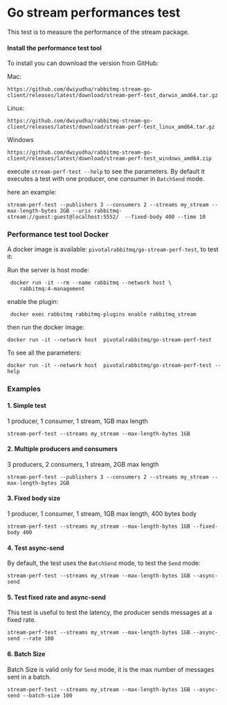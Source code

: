 Go stream performances test
===

This test is to measure the performance of the stream package.

#### Install the performance test tool
To install you can download the version from GitHub:

Mac:
```
https://github.com/dwiyudha/rabbitmq-stream-go-client/releases/latest/download/stream-perf-test_darwin_amd64.tar.gz
```

Linux:
```
https://github.com/dwiyudha/rabbitmq-stream-go-client/releases/latest/download/stream-perf-test_linux_amd64.tar.gz
```

Windows
```
https://github.com/dwiyudha/rabbitmq-stream-go-client/releases/latest/download/stream-perf-test_windows_amd64.zip
```

execute `stream-perf-test --help` to see the parameters. By default it executes a test with one producer, one consumer in `BatchSend` mode.

here an example:
```shell
stream-perf-test --publishers 3 --consumers 2 --streams my_stream --max-length-bytes 2GB --uris rabbitmq-stream://guest:guest@localhost:5552/  --fixed-body 400 --time 10
```

### Performance test tool Docker
A docker image is available: `pivotalrabbitmq/go-stream-perf-test`, to test it:

Run the server is host mode:
```shell
 docker run -it --rm --name rabbitmq --network host \
    rabbitmq:4-management
```
enable the plugin:
```
 docker exec rabbitmq rabbitmq-plugins enable rabbitmq_stream
```
then run the docker image:
```shell
docker run -it --network host  pivotalrabbitmq/go-stream-perf-test
```

To see all the parameters:
```shell
docker run -it --network host  pivotalrabbitmq/go-stream-perf-test --help
```

### Examples

#### 1. Simple test
1 producer, 1 consumer, 1 stream, 1GB max length
```shell
stream-perf-test --streams my_stream --max-length-bytes 1GB
```

#### 2. Multiple producers and consumers
3 producers, 2 consumers, 1 stream, 2GB max length
```shell
stream-perf-test --publishers 3 --consumers 2 --streams my_stream --max-length-bytes 2GB
```

#### 3. Fixed body size
1 producer, 1 consumer, 1 stream, 1GB max length, 400 bytes body
```shell
stream-perf-test --streams my_stream --max-length-bytes 1GB --fixed-body 400
```

#### 4. Test async-send
By default, the test uses the `BatchSend` mode, to test the `Send` mode:
```shell
stream-perf-test --streams my_stream --max-length-bytes 1GB --async-send
```

#### 5. Test fixed rate and async-send
This test is useful to test the latency, the producer sends messages at a fixed rate.
```shell
stream-perf-test --streams my_stream --max-length-bytes 1GB --async-send --rate 100
```

#### 6. Batch Size

Batch Size is valid only for `Send` mode, it is the max number of messages sent in a batch.
```shell
stream-perf-test --streams my_stream --max-length-bytes 1GB --async-send --batch-size 100
```

